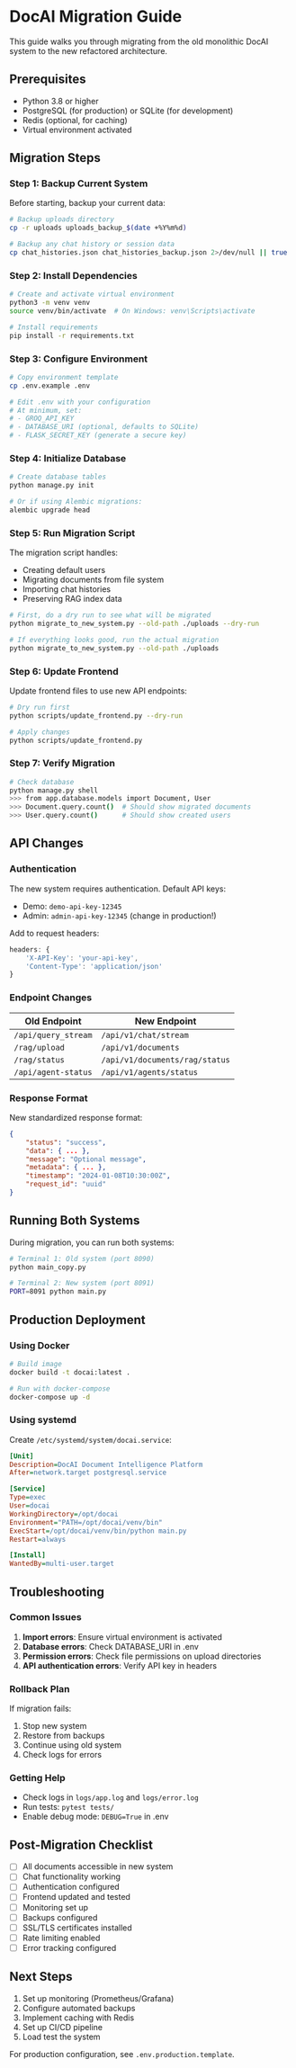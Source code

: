 # DocAI Migration Guide

This guide walks you through migrating from the old monolithic DocAI system to the new refactored architecture.

## Prerequisites

- Python 3.8 or higher
- PostgreSQL (for production) or SQLite (for development)
- Redis (optional, for caching)
- Virtual environment activated

## Migration Steps

### Step 1: Backup Current System

Before starting, backup your current data:

```bash
# Backup uploads directory
cp -r uploads uploads_backup_$(date +%Y%m%d)

# Backup any chat history or session data
cp chat_histories.json chat_histories_backup.json 2>/dev/null || true
```

### Step 2: Install Dependencies

```bash
# Create and activate virtual environment
python3 -m venv venv
source venv/bin/activate  # On Windows: venv\Scripts\activate

# Install requirements
pip install -r requirements.txt
```

### Step 3: Configure Environment

```bash
# Copy environment template
cp .env.example .env

# Edit .env with your configuration
# At minimum, set:
# - GROQ_API_KEY
# - DATABASE_URI (optional, defaults to SQLite)
# - FLASK_SECRET_KEY (generate a secure key)
```

### Step 4: Initialize Database

```bash
# Create database tables
python manage.py init

# Or if using Alembic migrations:
alembic upgrade head
```

### Step 5: Run Migration Script

The migration script handles:
- Creating default users
- Migrating documents from file system
- Importing chat histories
- Preserving RAG index data

```bash
# First, do a dry run to see what will be migrated
python migrate_to_new_system.py --old-path ./uploads --dry-run

# If everything looks good, run the actual migration
python migrate_to_new_system.py --old-path ./uploads
```

### Step 6: Update Frontend

Update frontend files to use new API endpoints:

```bash
# Dry run first
python scripts/update_frontend.py --dry-run

# Apply changes
python scripts/update_frontend.py
```

### Step 7: Verify Migration

```bash
# Check database
python manage.py shell
>>> from app.database.models import Document, User
>>> Document.query.count()  # Should show migrated documents
>>> User.query.count()      # Should show created users
```

## API Changes

### Authentication

The new system requires authentication. Default API keys:
- Demo: `demo-api-key-12345`
- Admin: `admin-api-key-12345` (change in production!)

Add to request headers:
```javascript
headers: {
    'X-API-Key': 'your-api-key',
    'Content-Type': 'application/json'
}
```

### Endpoint Changes

| Old Endpoint | New Endpoint |
|--------------|--------------|
| `/api/query_stream` | `/api/v1/chat/stream` |
| `/rag/upload` | `/api/v1/documents` |
| `/rag/status` | `/api/v1/documents/rag/status` |
| `/api/agent-status` | `/api/v1/agents/status` |

### Response Format

New standardized response format:
```json
{
    "status": "success",
    "data": { ... },
    "message": "Optional message",
    "metadata": { ... },
    "timestamp": "2024-01-08T10:30:00Z",
    "request_id": "uuid"
}
```

## Running Both Systems

During migration, you can run both systems:

```bash
# Terminal 1: Old system (port 8090)
python main_copy.py

# Terminal 2: New system (port 8091)
PORT=8091 python main.py
```

## Production Deployment

### Using Docker

```bash
# Build image
docker build -t docai:latest .

# Run with docker-compose
docker-compose up -d
```

### Using systemd

Create `/etc/systemd/system/docai.service`:
```ini
[Unit]
Description=DocAI Document Intelligence Platform
After=network.target postgresql.service

[Service]
Type=exec
User=docai
WorkingDirectory=/opt/docai
Environment="PATH=/opt/docai/venv/bin"
ExecStart=/opt/docai/venv/bin/python main.py
Restart=always

[Install]
WantedBy=multi-user.target
```

## Troubleshooting

### Common Issues

1. **Import errors**: Ensure virtual environment is activated
2. **Database errors**: Check DATABASE_URI in .env
3. **Permission errors**: Check file permissions on upload directories
4. **API authentication errors**: Verify API key in headers

### Rollback Plan

If migration fails:
1. Stop new system
2. Restore from backups
3. Continue using old system
4. Check logs for errors

### Getting Help

- Check logs in `logs/app.log` and `logs/error.log`
- Run tests: `pytest tests/`
- Enable debug mode: `DEBUG=True` in .env

## Post-Migration Checklist

- [ ] All documents accessible in new system
- [ ] Chat functionality working
- [ ] Authentication configured
- [ ] Frontend updated and tested
- [ ] Monitoring set up
- [ ] Backups configured
- [ ] SSL/TLS certificates installed
- [ ] Rate limiting enabled
- [ ] Error tracking configured

## Next Steps

1. Set up monitoring (Prometheus/Grafana)
2. Configure automated backups
3. Implement caching with Redis
4. Set up CI/CD pipeline
5. Load test the system

For production configuration, see `.env.production.template`.